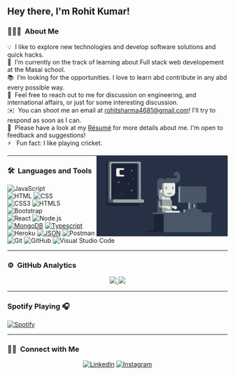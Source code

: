 ## Hey there, I'm Rohit Kumar!  

### 👨🏻‍💻 &nbsp;About Me

💡 &nbsp;I like to explore new technologies and develop software solutions and quick hacks.  
🌱 &nbsp;I’m currently on the track of learning about Full stack web developement at the Masai school.  
📚 &nbsp;I’m looking for the opportunities. I love to learn abd contribute in any abd every possible way.  
💬 &nbsp;Feel free to reach out to me for discussion on engineering, and international affairs, or just for some 
      interesting discussion.  
✉️ &nbsp;You can shoot me an email at rohitsharma4681@gmail.com! I'll try to respond as soon as I can.  
📄 &nbsp;Please have a look at my [Résumé](https://drive.google.com/file/d/1mWHFQCdL8PcZXYp8lttgqMNo3MDEFrCX/view?usp=sharing) for more details about me. I'm open to feedback and suggestions!  
⚡️ &nbsp; Fun fact: I like playing cricket.

<img alt="Night Coding" src="https://raw.githubusercontent.com/AVS1508/AVS1508/master/assets/Night-Coding.gif" align="right"/>

---

### 🛠 &nbsp;Languages and Tools

![JavaScript](https://img.shields.io/badge/-JavaScript-333333?style=flat&logo=javascript)  
![HTML](https://img.shields.io/badge/-HTML-333333?style=flat&logo=HTML5)
![CSS](https://img.shields.io/badge/-CSS-333333?style=flat&logo=CSS3&logoColor=1572B6)  
![CSS3](https://img.shields.io/badge/-CSS3-333333?style=flat-square&logo=css3)
![HTML5](https://img.shields.io/badge/-HTML5-333333?style=flat&logo=HTML5)
![Bootstrap](https://img.shields.io/badge/-Bootstrap-333333?style=flat&logo=bootstrap&logoColor=563D7C)  
![React](https://img.shields.io/badge/-React-333333?style=flat&logo=react)
![Node.js](https://img.shields.io/badge/-Node.js-333333?style=flat&logo=node.js)
[![MongoDB](https://img.shields.io/badge/-MongoDB-333333?style=flat&logo=mongodb&link=https://github.com/BRdhanani)](https://gitlab.com/BRdhanani) 
[![Typescript](https://img.shields.io/badge/-TypeScript-333333?style=flat&logo=typescript&link=https://github.com/BRdhanani)](https://github.com/BRdhanani)  
![Heroku](https://img.shields.io/badge/-Heroku-333333?style=flat&logo=heroku)
[![JSON](https://img.shields.io/badge/-json-333333?style=flat&logo=json&link=https://github.com/BRdhanani)](https://github.com/BRdhanani)
![Postman](https://img.shields.io/badge/-Postman-333333?style=flat&logo=postman)  
![Git](https://img.shields.io/badge/-Git-333333?style=flat&logo=git)
![GitHub](https://img.shields.io/badge/-GitHub-333333?style=flat&logo=github)
![Visual Studio Code](https://img.shields.io/badge/-Visual%20Studio%20Code-333333?style=flat&logo=visual-studio-code&logoColor=007ACC)

---

### ⚙️ &nbsp;GitHub Analytics

<p align="center">
<a href="https://github.com/rohit">
  <img height="180em" src="https://github-readme-stats-eight-theta.vercel.app/api?username=rohit0985&show_icons=true&theme=buefy&include_all_commits=true&count_private=true"/>   <img height="180em" src="https://github-readme-stats-eight-theta.vercel.app/api/top-langs/?username=rohit0985&layout=compact&langs_count=8&theme=buefy"/>
</a>
</p>


---

### Spotify Playing 🎧
[![Spotify](https://novatorem.visualbean.vercel.app/api/spotify)](https://open.spotify.com/user/1112981871)

---
<!-- 
### YT Videos

$ YT-Video-LIST:START $
- [Being a Remote Developer - Understanding Pros and Cons of Working Remotely](https://www.youtube.com/watch?v=lAsmBDVPmEU)
- [Where to get Remote Software Developer Job as a Fresher](https://www.youtube.com/watch?v=n-nbwb6s7ZE)
- [How To Get An Internship In India? Tips For Computer Science Students](https://www.youtube.com/watch?v=F3kv-gpQPEA)
- [Advice For Computer Science Students!](https://www.youtube.com/watch?v=OKXsaiwjx5M)
$ YT-Video-LIST:END $

---

### Blogs posts

$ BLOG-POST-LIST:START $ 
- [How To Get Internship – Complete Internship Search Guide](https://blog.unwiredlearning.com/complete-internship-guide)
- [Should You Join Unpaid Internship?](https://blog.unwiredlearning.com/unpaid-internship/)
- [Django Vs Flask – Which One Should You Learn In 2021?](https://blog.unwiredlearning.com/django-vs-flask)
- [Git Basics For Beginners](https://unwiredlearning.com/blog/git-basic-for-beginners/)
$ BLOG-POST-LIST:END $

--- -->

### 🤝🏻 &nbsp;Connect with Me 

<p align="center">
<a href="https://www.linkedin.com/in/rohit-kumar-70622123a/"><img alt="LinkedIn" src="https://img.shields.io/badge/linkedIn-Rohit%20Kumar-blue"></a>
<a href="https://www.instagram.com/rohit.57/"><img alt="Instagram" src="https://img.shields.io/badge/instagram-rohit.57-red"></a>

<!-- <a href="https://twitter.com/shubham_ul"><img alt="Twitter" src="https://img.shields.io/badge/twitter-shubham__ul-blue"></a>
<a href="https://www.unwiredlearning.com/"><img alt="Website" src="https://img.shields.io/badge/website-unwiredlearning.com-green"></a> -->
</p>
